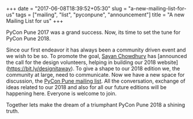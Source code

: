 +++
date = "2017-06-08T18:39:52+05:30"
slug = "a-new-mailing-list-for-us"
tags = ["mailing", "list", "pyconpune", "announcement"]
title = "A new Mailing List for us"
+++

PyCon Pune 2017 was a grand success. Now, its time to set the tune for PyCon Pune 2018. 

Since our first endeavor it has always been a community driven event and we wish to be so.
To promote the goal, [Sayan Chowdhury](https://twitter.com/yudocaa) has [announced the call for the design volunteers, helping in building our 2018 website] (https://bit.ly/designitaway).
To give a shape to our 2018 edition we, the community at large, need to communicate. Now we have a new space for discussion, the [PyCon Pune mailing list](https://mail.python.org/mailman/listinfo/pycon-pune). All the conversation, exchange of ideas related to our 2018 and also for all our future editions will be happening here. Everyone is welcome to join. 

Together lets make the dream of a triumphant PyCon Pune 2018 a shining truth. 
